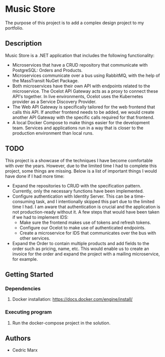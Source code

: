 # Music Store
The purpose of this project is to add a complex design project to my portfolio.
## Description
Music Store is a .NET application that includes the following functionality:
* Microservices that have a CRUD repository that communicate with PostgreSQL: Orders and Products.
* Microservices communicate over a bus using RabbitMQ, with the help of the MassTransit NuGet Package.
* Both microservices have their own API with endpoints related to the microservice. The Ocelot API Gateway acts as a proxy to connect these API's together. In live environments, Ocelot uses the Kubernetes provider as a Service Discovery Provider.
* The Web API Gateway is specifically tailored for the web frontend that calls this API. If another frontend needs to be added, we would create another API Gateway with the specific calls required for that frontend.
* A local Docker Compose to make things easier for the development team. Services and applications run in a way that is closer to the production environment than local runs.

## TODO
This project is a showcase of the techniques I have become comfortable with over the years. However, due to the limited time I had to complete this project, some things are missing. Below is a list of important things I would have done if I had more time:
* Expand the repositories to CRUD with the specification pattern. Currently, only the necessary functions have been implemented.
* Configure authentication with Identity Server. This can be a time-consuming task, and I intentionally skipped this part due to the limited time I had. I am aware that authentication is crucial and the application is not production-ready without it. A few steps that would have been taken if we had to implement IDS:
  * Make sure the frontend makes use of tokens and refresh tokens.
  * Configure our Ocelot to make use of authenticated endpoints.
  * Create a microservice for IDS that communicates over the bus with other services.
* Expand the Order to contain multiple products and add fields to the order such as pricing, name, etc. This would enable us to create an invoice for the order and expand the project with a mailing microservice, for example.
## Getting Started

### Dependencies

1. Docker installation: https://docs.docker.com/engine/install/

### Executing program

1. Run the docker-compose project in the solution.

## Authors

* Cedric Marx
